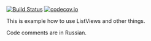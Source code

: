 [![Build Status](https://circleci.com/gh/intari/ListViewDemo.svg?style=svg)](https://circleci.com/gh/intari/ListViewDemo)
[![codecov.io](https://codecov.io/github/intari/ListViewDemo/coverage.svg?branch=master)](https://codecov.io/github/intari/ListViewDemo?branch=master)

This is example how to use ListViews and other things.

Code comments are in Russian.
 

